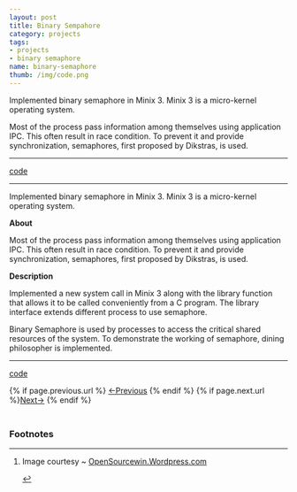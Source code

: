 ```yaml
---
layout: post
title: Binary Sempahore
category: projects
tags: 
- projects
- binary semaphore
name: binary-semaphore
thumb: /img/code.png
---
```


<p>Implemented binary semaphore in Minix 3. Minix 3 is a micro-kernel operating system.</p>

Most of the process pass information among themselves using application IPC. This often result in race condition. To prevent it and provide synchronization, semaphores, first proposed by Dikstras, is used.<!-- truncate_here -->
- - -

[code][code]

- - -

Implemented binary semaphore in Minix 3. Minix 3 is a micro-kernel operating system. 

**About**

Most of the process pass information among themselves using application IPC. This often result in race condition. To prevent it and provide synchronization, semaphores, first proposed by Dikstras, is used. 

**Description**

Implemented a new system call in Minix 3 along with the library function that allows it to be called conveniently from a C program. The library interface extends different process to use semaphore. 

Binary Semaphore is used by processes to access the critical shared resources of the system. To demonstrate the working of semaphore, dining philosopher is implemented.

- - -

[code][code]

<nav class="pagination clear" style="padding-bottom:20px;">
{% if page.previous.url %} <a class="prev-item" href="{{page.previous.url}}" title="Previous Post: {{page.previous.title}}">&larr;Previous</a>   {% endif %}  {% if page.next.url %}<a class="next-item" href="{{page.next.url}}" title="Next Post: {{page.next.title}}">Next&rarr;</a>         {% endif %}
</nav>


[details]: /projects/binary-semaphore
[code]: https://github.com/tushar-sharma/dining_philosopher

<div class='footnotes'><h3>Footnotes</h3><hr />
  <ol>
    <li id='fn:1'>
         <p>Image courtesy ~ <a href="https://opensourcewin.wordpress.com/2012/03/16/what-is-minix-linux/" target="_blank">OpenSourcewin.Wordpress.com</a>
</p>
         <a href='#fnref:1' rev='footnote'>&#8617;</a>
    </li>
  </ol>
</div>

